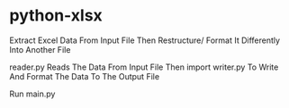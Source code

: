 # python-xlsx
Extract Excel Data From Input File Then Restructure/ Format It Differently Into Another File

reader.py Reads The Data From Input File Then import writer.py To Write And Format The Data To The Output File

Run main.py
